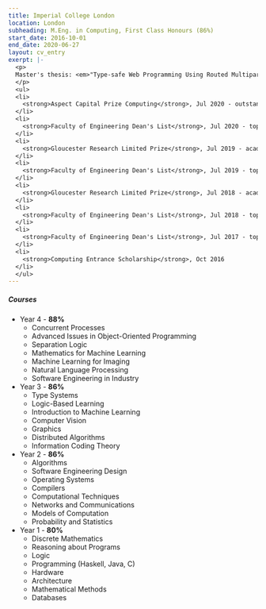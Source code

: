 ```yaml
---
title: Imperial College London
location: London
subheading: M.Eng. in Computing, First Class Honours (86%)
start_date: 2016-10-01
end_date: 2020-06-27
layout: cv_entry
exerpt: |-
  <p>
  Master's thesis: <em>"Type-safe Web Programming Using Routed Multiparty Session Types in TypeScript"</em>, 95%.
  </p>
  <ul>
  <li>
    <strong>Aspect Capital Prize Computing</strong>, Jul 2020 - outstanding undergraduate final year project
  </li>
  <li>
    <strong>Faculty of Engineering Dean's List</strong>, Jul 2020 - top 10% of cohort
  </li>
  <li>
    <strong>Gloucester Research Limited Prize</strong>, Jul 2019 - academic excellence (top 3)
  </li>
  <li>
    <strong>Faculty of Engineering Dean's List</strong>, Jul 2019 - top 10% of cohort
  </li>
  <li>
    <strong>Gloucester Research Limited Prize</strong>, Jul 2018 - academic excellence (top 3)
  </li>
  <li>
    <strong>Faculty of Engineering Dean's List</strong>, Jul 2018 - top 10% of cohort
  </li>
  <li>
    <strong>Faculty of Engineering Dean's List</strong>, Jul 2017 - top 10% of cohort
  </li>
  <li>
    <strong>Computing Entrance Scholarship</strong>, Oct 2016
  </li>
  </ul>  
---
```


##### Courses

* Year 4 - __88%__
  * Concurrent Processes
  * Advanced Issues in Object-Oriented Programming
  * Separation Logic
  * Mathematics for Machine Learning
  * Machine Learning for Imaging
  * Natural Language Processing
  * Software Engineering in Industry
* Year 3 - __86%__
  * Type Systems
  * Logic-Based Learning
  * Introduction to Machine Learning
  * Computer Vision
  * Graphics
  * Distributed Algorithms
  * Information Coding Theory
* Year 2 - __86%__
  * Algorithms
  * Software Engineering Design
  * Operating Systems
  * Compilers
  * Computational Techniques
  * Networks and Communications
  * Models of Computation
  * Probability and Statistics
* Year 1 - __80%__
  * Discrete Mathematics
  * Reasoning about Programs
  * Logic
  * Programming (Haskell, Java, C)
  * Hardware
  * Architecture
  * Mathematical Methods
  * Databases